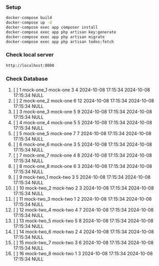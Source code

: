 ### Setup
```bash
docker-compose build
docker-compose up -d
docker-compose exec app composer install
docker-compose exec app php artisan key:generate
docker-compose exec app php artisan migrate
docker-compose exec app php artisan todos:fetch 

```
### Check local server
```bash
http://localhost:8000
```

### Check Database
1. [ ] 1	mock-one_1	mock-one	3	4	2024-10-08 17:15:34	2024-10-08 17:15:34	NULL
2. [ ] 2	mock-one_2	mock-one	6	12	2024-10-08 17:15:34	2024-10-08 17:15:34	NULL
3. [ ] 3	mock-one_3	mock-one	5	9	2024-10-08 17:15:34	2024-10-08 17:15:34	NULL
4. [ ] 4	mock-one_4	mock-one	5	5	2024-10-08 17:15:34	2024-10-08 17:15:34	NULL
5. [ ] 5	mock-one_5	mock-one	7	7	2024-10-08 17:15:34	2024-10-08 17:15:34	NULL
6. [ ] 6	mock-one_6	mock-one	3	5	2024-10-08 17:15:34	2024-10-08 17:15:34	NULL
7. [ ] 7	mock-one_7	mock-one	4	8	2024-10-08 17:15:34	2024-10-08 17:15:34	NULL
8. [ ] 8	mock-one_8	mock-one	6	3	2024-10-08 17:15:34	2024-10-08 17:15:34	NULL
9. [ ] 9	mock-two_1	mock-two	3	5	2024-10-08 17:15:34	2024-10-08 17:15:34	NULL
10. [ ] 10	mock-two_2	mock-two	2	3	2024-10-08 17:15:34	2024-10-08 17:15:34	NULL
11. [ ] 11	mock-two_3	mock-two	1	2	2024-10-08 17:15:34	2024-10-08 17:15:34	NULL
12. [ ] 12	mock-two_4	mock-two	4	7	2024-10-08 17:15:34	2024-10-08 17:15:34	NULL
13. [ ] 13	mock-two_5	mock-two	5	8	2024-10-08 17:15:34	2024-10-08 17:15:34	NULL
14. [ ] 14	mock-two_6	mock-two	2	4	2024-10-08 17:15:34	2024-10-08 17:15:34	NULL
15. [ ] 15	mock-two_7	mock-two	3	6	2024-10-08 17:15:34	2024-10-08 17:15:34	NULL
16. [ ] 16	mock-two_8	mock-two	1	3	2024-10-08 17:15:34	2024-10-08 17:15:34	NULL
